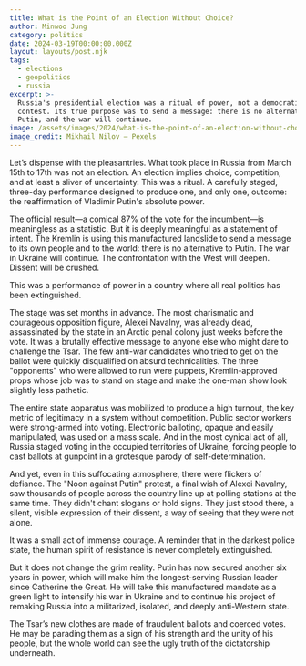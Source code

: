 ```yaml
---
title: What is the Point of an Election Without Choice?
author: Minwoo Jung
category: politics
date: 2024-03-19T00:00:00.000Z
layout: layouts/post.njk
tags:
  - elections
  - geopolitics
  - russia
excerpt: >-
  Russia's presidential election was a ritual of power, not a democratic
  contest. Its true purpose was to send a message: there is no alternative to
  Putin, and the war will continue.
image: /assets/images/2024/what-is-the-point-of-an-election-without-choice.jpg
image_credit: Mikhail Nilov — Pexels
---
```


Let’s dispense with the pleasantries. What took place in Russia from March 15th to 17th was not an election. An election implies choice, competition, and at least a sliver of uncertainty. This was a ritual. A carefully staged, three-day performance designed to produce one, and only one, outcome: the reaffirmation of Vladimir Putin's absolute power.

The official result—a comical 87% of the vote for the incumbent—is meaningless as a statistic. But it is deeply meaningful as a statement of intent. The Kremlin is using this manufactured landslide to send a message to its own people and to the world: there is no alternative to Putin. The war in Ukraine will continue. The confrontation with the West will deepen. Dissent will be crushed.

This was a performance of power in a country where all real politics has been extinguished.

The stage was set months in advance. The most charismatic and courageous opposition figure, Alexei Navalny, was already dead, assassinated by the state in an Arctic penal colony just weeks before the vote. It was a brutally effective message to anyone else who might dare to challenge the Tsar. The few anti-war candidates who tried to get on the ballot were quickly disqualified on absurd technicalities. The three "opponents" who were allowed to run were puppets, Kremlin-approved props whose job was to stand on stage and make the one-man show look slightly less pathetic.

The entire state apparatus was mobilized to produce a high turnout, the key metric of legitimacy in a system without competition. Public sector workers were strong-armed into voting. Electronic balloting, opaque and easily manipulated, was used on a mass scale. And in the most cynical act of all, Russia staged voting in the occupied territories of Ukraine, forcing people to cast ballots at gunpoint in a grotesque parody of self-determination.

And yet, even in this suffocating atmosphere, there were flickers of defiance. The "Noon against Putin" protest, a final wish of Alexei Navalny, saw thousands of people across the country line up at polling stations at the same time. They didn't chant slogans or hold signs. They just stood there, a silent, visible expression of their dissent, a way of seeing that they were not alone.

It was a small act of immense courage. A reminder that in the darkest police state, the human spirit of resistance is never completely extinguished.

But it does not change the grim reality. Putin has now secured another six years in power, which will make him the longest-serving Russian leader since Catherine the Great. He will take this manufactured mandate as a green light to intensify his war in Ukraine and to continue his project of remaking Russia into a militarized, isolated, and deeply anti-Western state.

The Tsar’s new clothes are made of fraudulent ballots and coerced votes. He may be parading them as a sign of his strength and the unity of his people, but the whole world can see the ugly truth of the dictatorship underneath.
